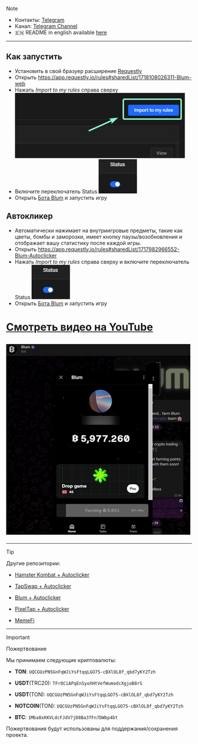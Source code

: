 > [!NOTE]
> - Контакты: [Telegram](https://t.me/mudachyo) 
> - Канал: [Telegram Channel](https://t.me/shopalenka) 
> - 🇪🇳 README in english available [here](README-EN.md)
---
## Как запустить
- Установить в свой бразуер расширение [Requestly](https://chromewebstore.google.com/detail/requestly-intercept-modif/mdnleldcmiljblolnjhpnblkcekpdkpa)
- Открыть https://app.requestly.io/rules#sharedList/1718108026311-Blum-web
- Нажать _Import to my rules_ справа сверху ![Import to my rules](import.png) 
- Включите переключатель Status ![status](status.png)
- Открыть [Бота Blum](https://web.telegram.org/k/#?tgaddr=tg%3A%2F%2Fresolve%3Fdomain%3DBlumCryptoBot%26appname%3Dapp%26startapp%3Dref_jcGkWMkJaN) и запустить игру

## Автокликер
- Автоматически нажимает на внутриигровые предметы, такие как цветы, бомбы и заморозки, имеет кнопку паузы/возобновления и отображает вашу статистику после каждой игры.
- Открыть https://app.requestly.io/rules#sharedList/1717982966552-Blum-Autoclicker
- Нажать _Import to my rules_ справа сверху и включите переключатель Status ![status](status.png)
- Открыть [Бота Blum](https://web.telegram.org/k/#?tgaddr=tg%3A%2F%2Fresolve%3Fdomain%3DBlumCryptoBot%26appname%3Dapp%26startapp%3Dref_jcGkWMkJaN) и запустить игру

# [Смотреть видео на YouTube](https://www.youtube.com/watch?v=de_tcx66VgQ)

## ![Результат](result.png)
---
> [!TIP]
> Другие репозитории:
> 
> - [Hamster Kombat + Autoclicker](https://github.com/mudachyo/Hamster-Kombat)
> 
> - [TapSwap + Autoclicker](https://github.com/mudachyo/TapSwap)
> 
> - [Blum + Autoclicker](https://github.com/mudachyo/Blum)
>
> - [PixelTap + Autoclicker](https://github.com/mudachyo/PixelTap)
> 
> - [MemeFi](https://github.com/mudachyo/MemeFi-Coin)
---
> [!IMPORTANT] 
> Пожертвование
> 
> Мы принимаем следующие криптовалюты:
> 
> - **TON**: `UQCGUzPN5GnFqWJiYsFtqqLGO75-cBXlOL8f_qbd7yKY2Tzh`
> 
> - **USDT**(TRC20): `TFr8CiAPqEnSyoXHtVefWumodcXgjoB8rS`
> 
> - **USDT**(TON): `UQCGUzPN5GnFqWJiYsFtqqLGO75-cBXlOL8f_qbd7yKY2Tzh`
> 
> - **NOTCOIN**(TON): `UQCGUzPN5GnFqWJiYsFtqqLGO75-cBXlOL8f_qbd7yKY2Tzh`
> 
> - **BTC**: `1Mba8xKKVLdcFJdV7jD8Ba3fFn7DWbp4bt`
> 
> Пожертвования будут использованы для поддержания/сохранения проекта.
